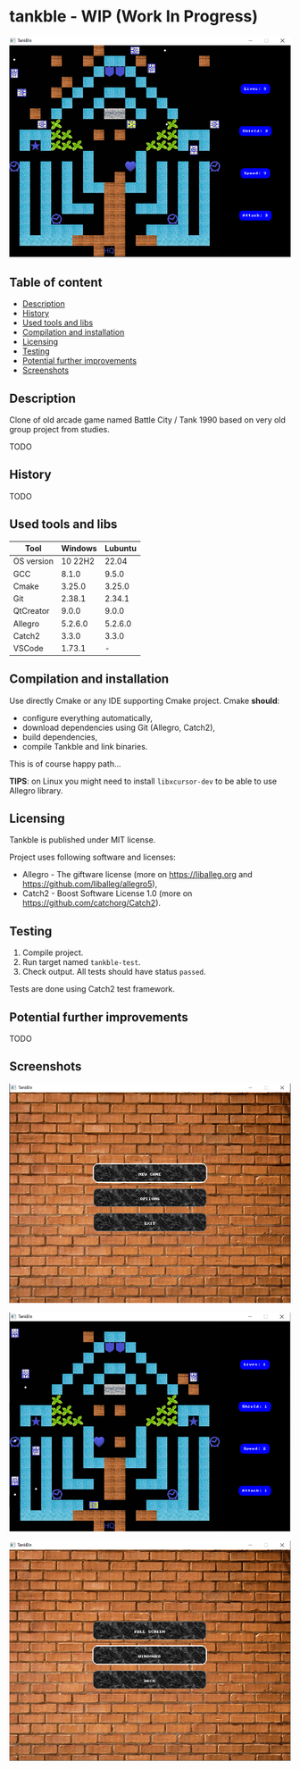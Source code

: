 # tankble - WIP (Work In Progress)
 
 ![Alt text](game_firing.png?raw=true "")
 
## Table of content
- [Description](#description)
- [History](#history)
- [Used tools and libs](#used-tools-and-libs)
- [Compilation and installation](#Compilation-and-installation)
- [Licensing](#licensing)
- [Testing](#testing)
- [Potential further improvements](#potential-further-improvements)
- [Screenshots](#screenshots)

## Description
Clone of old arcade game named Battle City / Tank 1990 based on very old group project from studies.

TODO

## History
TODO

## Used tools and libs
| Tool |  Windows | Lubuntu |
| --- | --- | --- |
| OS version | 10 22H2 | 22.04 |
| GCC | 8.1.0 | 9.5.0 |
| Cmake | 3.25.0 | 3.25.0 |
| Git | 2.38.1 | 2.34.1 |
| QtCreator | 9.0.0 | 9.0.0 |
| Allegro | 5.2.6.0 | 5.2.6.0 |
| Catch2 | 3.3.0 | 3.3.0 |
| VSCode | 1.73.1 | -|

## Compilation and installation
Use directly Cmake or any IDE supporting Cmake project. Cmake **should**:
- configure everything automatically, 
- download dependencies using Git (Allegro, Catch2), 
- build dependencies, 
- compile Tankble and link binaries.  

This is of course happy path...

**TIPS**: on Linux you might need to install `libxcursor-dev` to be able to use Allegro library.  

## Licensing
Tankble is published under MIT license. 

Project uses following software and licenses:
* Allegro - The giftware license (more on https://liballeg.org and https://github.com/liballeg/allegro5),    
* Catch2 - Boost Software License 1.0 (more on https://github.com/catchorg/Catch2).

## Testing
1) Compile project.
2) Run target named `tankble-test`.
3) Check output. All tests should have status `passed`.    

Tests are done using Catch2 test framework.

## Potential further improvements
TODO

## Screenshots
![Alt text](menu_main.png?raw=true "")

![Alt text](game_cruising.png?raw=true "")

![Alt text](menu_screen.png?raw=true "")